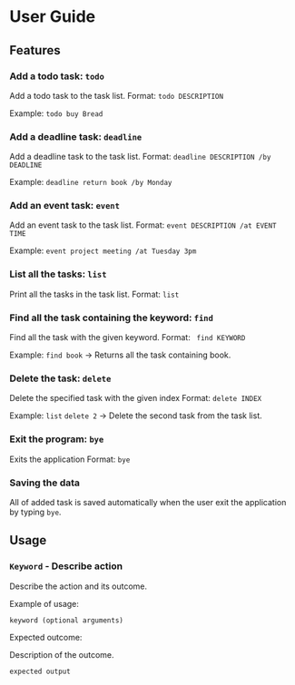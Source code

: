 # User Guide

## Features 

### Add a todo task: `todo`

Add a todo task to the task list.
Format:
`todo DESCRIPTION` 

Example: 
`todo buy Bread`

### Add a deadline task: `deadline`

Add a deadline task to the task list.
Format:
`deadline DESCRIPTION /by DEADLINE`

Example:
`deadline return book /by Monday`

### Add an event task: `event`

Add an event task to the task list.
Format:
`event DESCRIPTION /at EVENT TIME`

Example:
`event project meeting /at Tuesday 3pm`

### List all the tasks: `list`

Print all the tasks in the task list.
Format: 
`list`

### Find all the task containing the keyword: `find`

Find all the task with the given keyword.
Format: `
find KEYWORD`

Example:
`find book`
-> Returns all the task containing book.

### Delete the task: `delete`

Delete the specified task with the given index
Format: 
`delete INDEX`

Example:
`list`
`delete 2`
-> Delete the second task from the task list.

### Exit the program: `bye`

Exits the application
Format: 
`bye`

### Saving the data

All of added task is saved automatically when the user
exit the application by typing `bye`.

## Usage

### `Keyword` - Describe action

Describe the action and its outcome.

Example of usage: 

`keyword (optional arguments)`

Expected outcome:

Description of the outcome.

```
expected output
```
